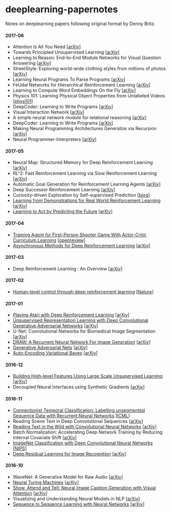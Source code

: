 # deeplearning-papernotes
Notes on deeplearning papers following original format by Denny Britz.

#### 2017-06

- Attention Is All You Need [[arXiv](https://arxiv.org/abs/1706.03762)]
- Towards Principled Unsupervised Learning [[arXiv](https://arxiv.org/abs/1511.06440)]
- Learning to Reason: End-to-End Module Networks for Visual Question Answering [[arXiv](https://arxiv.org/abs/1704.05526)]
- StreetStyle: Exploring world-wide clothing styles from millions of photos [[arXiv](https://arxiv.org/abs/1706.01869)]
- Learning Neural Programs To Parse Programs [[arXiv](https://arxiv.org/abs/1706.01284v1)]
- FeUdal Networks for Hierarchical Reinforcement Learning [[arXiv](https://arxiv.org/abs/1703.01161v2)]
- Learning to Compute Word Embeddings On the Fly [[arXiv](https://arxiv.org/abs/1706.00286v2)]
- Physics 101: Learning Physical Object Properties from Unlabeled Videos [[phys101](http://phys101.csail.mit.edu/)]
- DeepCoder: Learning to Write Programs [[arXiv](https://arxiv.org/abs/1611.01989v2)]
- Visual Interaction Network [[arXiv](https://arxiv.org/abs/1706.01433v1)]
- A simple neural network module for relational reasoning [[arXiv](https://arxiv.org/abs/1706.01427v1)]
- DeepCoder: Learning to Write Programs [[arXiv](https://arxiv.org/abs/1611.01989)]
- Making Neural Programming Architectures Generalize via Recursion [[arXiv](https://arxiv.org/abs/1704.06611)]
- Neural Programmer-Interpreters [[arXiv](https://arxiv.org/abs/1511.06279)]

#### 2017-05

- Neural Map: Structured Memory for Deep Reinforcement Learning [[arXiv](https://arxiv.org/abs/1702.08360)]
- RL^2: Fast Reinforcement Learning via Slow Reinforcement Learning [[arXiv](https://arxiv.org/abs/1611.02779)]
- Automatic Goal Generation for Reinforcement Learning Agents [[arXiv](https://arxiv.org/abs/1705.06366)]
- Deep Successor Reinforcement Learning [[arXiv](https://arxiv.org/abs/1606.02396)]
- Curiosity-driven Exploration by Self-supervised Prediction [[blog](https://pathak22.github.io/noreward-rl/)]
- [Learning from Demonstrations for Real World Reinforcement Learning](/notes/dqfd.md) [[arXiv](https://arxiv.org/abs/1704.03732)]
- [Learning to Act by Predicting the Future](/notes/learning_by_predicting.md) [[arXiv](https://arxiv.org/abs/1611.01779)]

#### 2017-04

- [Training Agent for First-Person Shooter Game With Actor-Critic Curriculum Learning](/notes/a3c_fps.md) [[openreview](https://openreview.net/pdf?id=Hk3mPK5gg)]
- [Asynchronous Methods for Deep Reinforcement Learning](/notes/a3c.md) [[arXiv](https://arxiv.org/abs/1602.01783)]

#### 2017-03

- Deep Reinforcement Learning : An Overview [[arXiv](https://arxiv.org/abs/1701.07274)]

#### 2017-02

- [Human-level control through deep reinforcement learning](/notes/dqn.md) [[Nature](http://www.nature.com/nature/journal/v518/n7540/full/nature14236.html)]

#### 2017-01

- [Playing Atari with Deep Reinforcement Learning](/notes/dqn.md) [[arXiv](https://arxiv.org/abs/1312.5602)]
- [Unsupervised Representation Learning with Deep Convolutional Generative Adversarial Networks](/notes/dcgan.md) [[arXiv](https://arxiv.org/abs/1511.06434)]
- U-Net: Convolutional Networks for Biomedical Image Segmentation [[arXiv](https://arxiv.org/abs/1505.04597)]
- [DRAW: A Recurrent Neural Network For Image Generation](/notes/draw.md) [[arXiv](https://arxiv.org/abs/1502.04623)]
- [Generative Adversarial Nets](/notes/gan.md) [[arXiv](https://arxiv.org/abs/1406.2661)]
- [Auto-Encoding Variational Bayes](/notes/vae.md) [[arXiv](https://arxiv.org/abs/1312.6114)]

#### 2016-12

- [Building High-level Features Using Large Scale Unsupervised Learning](/notes/google_unsupervised.md) [[arXiv](https://arxiv.org/abs/1112.6209)]
- Decoupled Neural Interfaces using Synthetic Gradients [[arXiv](https://arxiv.org/abs/1608.05343)]

#### 2016-11

- [Connectionist Temporal Classification: Labelling unsegmented Sequence Data with Recurrent Neural Networks](/notes/ctc.md) [[ICML](http://www.cs.toronto.edu/~graves/icml_2006.pdf)]
- Reading Scene Text in Deep Convolutional Sequences [[arXiv](https://arxiv.org/abs/1506.04395)]
- [Reading Text in the Wild with Convolutional Neural Networks](/notes/reading_text_in_wild.md) [[arXiv](https://arxiv.org/abs/1412.1842)]
- Batch Normalization: Accelerating Deep Network Training by Reducing Internal Covariate Shift [[arXiv](http://arxiv.org/abs/1502.03167)]
- [ImageNet Classification with Deep Convolutional Neural Networks](/notes/alexnet.md) [[NIPS](http://papers.nips.cc/paper/4824-imagenet-classification-with-deep-convolutional-neural-networks.pdf)]
- [Deep Residual Learning for Image Recognition](/notes/residual.md) [[arXiv](https://arxiv.org/abs/1512.03385)]

#### 2016-10

- WaveNet: A Generative Model for Raw Audio [[arXiv](http://arxiv.org/abs/1609.03499)]
- [Neural Turing Machines](/notes/ntm.md) [[arXiv](http://arxiv.org/abs/1410.5401)]
- [Show, Attend and Tell: Neural Image Caption Generation with Visual Attention](notes/attention.md) [[arXiv](http://arxiv.org/abs/1502.03044)]
- Visualizing and Understanding Neural Models in NLP [[arXiv](http://arxiv.org/abs/1506.01066)]
- [Sequence to Sequence Learning with Neural Networks](/notes/seq_to_seq.md) [[arXiv](http://arxiv.org/abs/1409.3215)]
